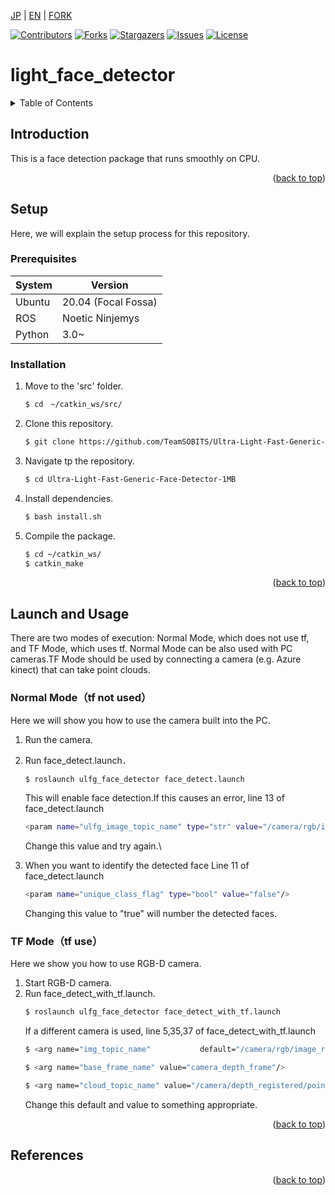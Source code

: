 <a name="readme-top"></a>

[JP](README.md) | [EN](README_EN.md) | [FORK](README_FORK.md)

[![Contributors][contributors-shield]][contributors-url]
[![Forks][forks-shield]][forks-url]
[![Stargazers][stars-shield]][stars-url]
[![Issues][issues-shield]][issues-url]
[![License][license-shield]][license-url]

# light_face_detector

<!-- 目次 -->
<details>
  <summary>Table of Contents</summary>
  <ol>
    <li>
      <a href="#Introduction">Introduction</a>
    </li>
    <li>
      <a href="#Setup">Setup</a>
      <ul>
        <li><a href="#Prerequisites">Prerequisites</a></li>
        <li><a href="#Installation">Installation</a></li>
      </ul>
    </li>
    <li><a href="#Launch and Usage">Launch and Usage</a></li>
    <!-- <li><a href="#マイルストーン">マイルストーン</a></li> -->
    <!-- <li><a href="#変更履歴">変更履歴</a></li> -->
    <!-- <li><a href="#contributing">Contributing</a></li> -->
    <!-- <li><a href="#license">License</a></li> -->
    <li><a href="#References">References</a></li>
  </ol>
</details>



<!-- レポジトリの概要 -->
## Introduction

<!-- [![Product Name Screen Shot][product-screenshot]](https://example.com) -->

This is a face detection package that runs smoothly on CPU.

<p align="right">(<a href="#readme-top">back to top</a>)</p>



<!-- セットアップ -->
## Setup
Here, we will explain the setup process for this repository.

### Prerequisites
| System  | Version |
| ------------- | ------------- |
| Ubuntu | 20.04 (Focal Fossa) |
| ROS | Noetic Ninjemys |
| Python | 3.0~ |

### Installation

1. Move to the 'src' folder.
   ```sh
   $ cd　~/catkin_ws/src/
   ```
2. Clone this repository.
   ```sh
   $ git clone https://github.com/TeamSOBITS/Ultra-Light-Fast-Generic-Face-Detector-1MB.git
   ```
3. Navigate tp the repository.
   ```sh
   $ cd Ultra-Light-Fast-Generic-Face-Detector-1MB
   ```
4. Install dependencies.
    ```sh
    $ bash install.sh
    ```
5. Compile the package.
   ```sh
   $ cd ~/catkin_ws/
   $ catkin_make
   ```

<p align="right">(<a href="#readme-top">back to top</a>)</p>



<!-- 実行・操作方法 -->
## Launch and Usage
There are two modes of execution: Normal Mode, which does not use tf, and TF Mode, which uses tf.
Normal Mode can be also used with PC cameras.TF Mode should be used by connecting a camera (e.g. Azure kinect) that can take point clouds.


### Normal Mode（tf not used）
Here we will show you how to use the camera built into the PC.
1. Run the camera.
2. Run face_detect.launch．
    ```sh
    $ roslaunch ulfg_face_detector face_detect.launch
    ```
    This will enable face detection.If this causes an error, line 13 of face_detect.launch
    ```sh
    <param name="ulfg_image_topic_name" type="str" value="/camera/rgb/image_raw"/> 
    ```
    Change this value and try again.\

3. When you want to identify the detected face
    Line 11 of face_detect.launch
    ```sh
    <param name="unique_class_flag" type="bool" value="false"/> 
    ```
    Changing this value to "true" will number the detected faces.


### TF Mode（tf use）
Here we show you how to use RGB-D camera.
1. Start RGB-D camera.
2. Run face_detect_with_tf.launch.
    ```sh
    $ roslaunch ulfg_face_detector face_detect_with_tf.launch
    ```
    If a different camera is used, line 5,35,37 of face_detect_with_tf.launch
    ```sh
    $ <arg name="img_topic_name"           default="/camera/rgb/image_raw"/>

    $ <arg name="base_frame_name" value="camera_depth_frame"/> 

    $ <arg name="cloud_topic_name" value="/camera/depth_registered/points"/>
    ```
    Change this default and value to something appropriate.


<p align="right">(<a href="#readme-top">back to top</a>)</p>



<!-- マイルストーン -->
<!-- ## マイルストーン

- [x] 目標 1
- [ ] 目標 2
- [ ] 目標 3
    - [ ] サブ目標

現時点のバッグや新規機能の依頼を確認するために[Issueページ](https://github.com/github_username/repo_name/issues) をご覧ください．

<p align="right">(<a href="#readme-top">上に</a>)</p> -->



<!-- 変更履歴 -->
<!-- ## 変更履歴

- 2.0: 代表的なタイトル
  - 詳細 1
  - 詳細 2
  - 詳細 3
- 1.1: 代表的なタイトル
  - 詳細 1
  - 詳細 2
  - 詳細 3
- 1.0: 代表的なタイトル
  - 詳細 1
  - 詳細 2
  - 詳細 3 -->

<!-- CONTRIBUTING -->
<!-- ## Contributing

Contributions are what make the open source community such an amazing place to learn, inspire, and create. Any contributions you make are **greatly appreciated**.

If you have a suggestion that would make this better, please fork the repo and create a pull request. You can also simply open an issue with the tag "enhancement".
Don't forget to give the project a star! Thanks again!

1. Fork the Project
2. Create your Feature Branch (`git checkout -b feature/AmazingFeature`)
3. Commit your Changes (`git commit -m 'Add some AmazingFeature'`)
4. Push to the Branch (`git push origin feature/AmazingFeature`)
5. Open a Pull Request

<p align="right">(<a href="#readme-top">上に戻る</a>)</p> -->



<!-- LICENSE -->
<!-- ## License

Distributed under the MIT License. See `LICENSE.txt` for more information.

<p align="right">(<a href="#readme-top">上に戻る</a>)</p> -->



<!-- 参考文献 -->
## References

<!-- * [ROS Navigationスタックソフトウェア設計仕様](https://robo-marc.github.io/navigation_documents/)
* [explore_lite](http://wiki.ros.org/explore_lite) -->

<p align="right">(<a href="#readme-top">back to top</a>)</p>

<!-- MARKDOWN LINKS & IMAGES -->
<!-- https://www.markdownguide.org/basic-syntax/#reference-style-links -->
[contributors-shield]: https://img.shields.io/github/contributors/TeamSOBITS/Ultra-Light-Fast-Generic-Face-Detector-1MB.svg?style=for-the-badge
[contributors-url]: https://github.com/TeamSOBITS/Ultra-Light-Fast-Generic-Face-Detector-1MB/graphs/contributors
[forks-shield]: https://img.shields.io/github/forks/TeamSOBITS/Ultra-Light-Fast-Generic-Face-Detector-1MB.svg?style=for-the-badge
[forks-url]: https://github.com/TeamSOBITS/Ultra-Light-Fast-Generic-Face-Detector-1MB/network/members
[stars-shield]: https://img.shields.io/github/stars/TeamSOBITS/Ultra-Light-Fast-Generic-Face-Detector-1MB.svg?style=for-the-badge
[stars-url]: https://github.com/TeamSOBITS/Ultra-Light-Fast-Generic-Face-Detector-1MB/stargazers
[issues-shield]: https://img.shields.io/github/issues/TeamSOBITS/Ultra-Light-Fast-Generic-Face-Detector-1MB.svg?style=for-the-badge
[issues-url]: https://github.com/TeamSOBITS/Ultra-Light-Fast-Generic-Face-Detector-1MB/issues
[license-shield]: https://img.shields.io/github/license/TeamSOBITS/Ultra-Light-Fast-Generic-Face-Detector-1MB.svg?style=for-the-badge
[license-url]: https://github.com/TeamSOBITS/Ultra-Light-Fast-Generic-Face-Detector-1MB/blob/master/LICENSE.txt




